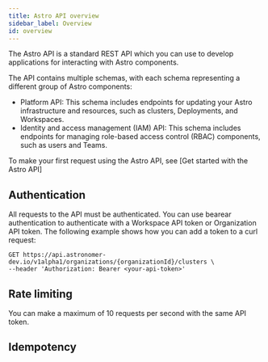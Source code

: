 ```yaml
---
title: Astro API overview
sidebar_label: Overview
id: overview
---
```


The Astro API is a standard REST API which you can use to develop applications for interacting with Astro components.

The API contains multiple schemas, with each schema representing a different group of Astro components:

- Platform API: This schema includes endpoints for updating your Astro infrastructure and resources, such as clusters, Deployments, and Workspaces.
- Identity and access management (IAM) API: This schema includes endpoints for managing role-based access control (RBAC) components, such as users and Teams.

To make your first request using the Astro API, see [Get started with the Astro API]

## Authentication

All requests to the API must be authenticated. You can use bearear authentication to authenticate with a Workspace API token or Organization API token. The following example  shows how you can add a token to a curl request:

```curl
GET https://api.astronomer-dev.io/v1alpha1/organizations/{organizationId}/clusters \
--header 'Authorization: Bearer <your-api-token>'
```

## Rate limiting

You can make a maximum of 10 requests per second with the same API token.

## Idempotency

